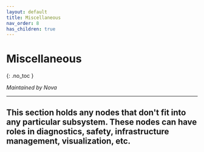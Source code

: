 ```yaml
---
layout: default
title: Miscellaneous
nav_order: 8
has_children: true
---
```


# Miscellaneous
{: .no_toc }

*Maintained by Nova*

---

## This section holds any nodes that don't fit into any particular subsystem. These nodes can have roles in diagnostics, safety, infrastructure management, visualization, etc.